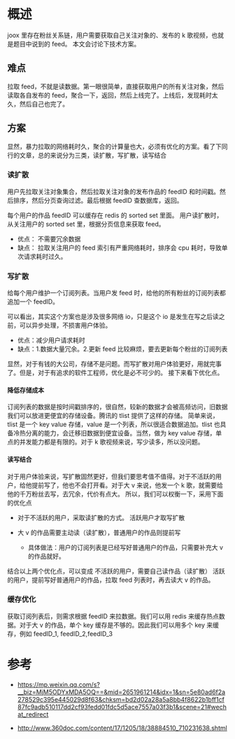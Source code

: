 # 概述

joox 里存在粉丝关系链，用户需要获取自己关注对象的、发布的 k 歌视频，也就是题目中说到的 feed。 本文会讨论下技术方案。

## 难点

拉取 feed，不就是读数据。第一眼很简单，直接获取用户的所有关注对象，然后读取各自发布的 feed，聚合一下，返回，然后上线完了。上线后，发现耗时太久，然后自己也完了。

## 方案

显然，暴力拉取的网络耗时久，聚合的计算量也大，必须有优化的方案。看了下同行的文章，总的来说分为三类，读扩散，写扩散，读写结合

### 读扩散

用户先拉取关注对象集合，然后拉取关注对象的发布作品的 feedID 和时间戳。然后排序，然后分页查询过滤。最后根据 feedID 查数据库，返回。

每个用户的作品 feedID 可以缓存在 redis 的 sorted set 里面。 用户读扩散时，从关注用户的 sorted set 里，根据分页信息来获取 feed。

- 优点： 不需要冗余数据
- 缺点： 拉取关注用户的 feed 索引有严重网络耗时，排序会 cpu 耗时，导致单次请求耗时过久。

### 写扩散

给每个用户维护一个订阅列表。当用户发 feed 时，给他的所有粉丝的订阅列表都追加一个 feedID。

可以看出，其实这个方案也是涉及很多网络 io，只是这个 io 是发生在写之后读之前，可以异步处理，不损害用户体验。

- 优点：减少用户请求耗时
- 缺点：1.数据大量冗余。2.更新 feed 比较麻烦，要去更新每个粉丝的订阅列表

显然，对于有钱的大公司，存储不是问题。而写扩散对用户体验更好，用就完事了。但是，对于有追求的软件工程师，优化是必不可少的。 接下来看下优化点。

#### 降低存储成本

订阅列表的数据是按时间戳排序的，很自然，较新的数据才会被高频访问，旧数据我们可以放进更便宜的存储设备。腾讯的 tlist 提供了这样的存储。 简单来说，tlist 是一个 key value 存储，value 是一个列表，所以很适合数据追加。tlist 也具备冷热分离的能力，会迁移旧数据到便宜设备。当然，做为 key value 存储，单点的并发能力都是有限的。对于 k 歌视频来说，写少读多，所以没问题。

#### 读写结合

对于用户体验来说，写扩散固然更好，但我们要思考值不值得。对于不活跃的用户，给他提前写了，他也不会打开看。对于大 v 来说，他发一个 k 歌，就需要给他的千万粉丝去写，去冗余，代价有点大。 所以，我们可以权衡一下，采用下面的优化点

- 对于不活跃的用户，采取读扩散的方式。 活跃用户才取写扩散

- 大 v 的作品需要主动读（读扩散），普通用户的作品则提前写
  - 具体做法：用户的订阅列表是已经写好普通用户的作品，只需要补充大 v 的作品就好。

结合以上两个优化点，可以变成
不活跃的用户，需要自己读作品（读扩散）
活跃的用户，提前写好普通用户的作品，拉取 feed 列表时，再去读大 v 的作品。

### 缓存优化

获取订阅列表后，则需求根据 feedID 来拉数据。我们可以用 redis 来缓存热点数据。对于大 v 的作品，单个 key 缓存是不够的。因此我们可以用多个 key 来缓存，例如 feedID_1, feedID_2,feedID_3

# 参考

- https://mp.weixin.qq.com/s?__biz=MjM5ODYxMDA5OQ==&mid=2651961214&idx=1&sn=5e80ad6f2a278529c395e445029d8f63&chksm=bd2d02a28a5a8bb4f8622b1bff1cf87fc9adb510117dd2cf93fedd01fdc5d5ace7557a03f3b1&scene=21#wechat_redirect

- http://www.360doc.com/content/17/1205/18/38884510_710231638.shtml
